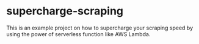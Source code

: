 # supercharge-scraping
This is an example project on how to supercharge your scraping speed by using the power of serverless function like AWS Lambda. 
